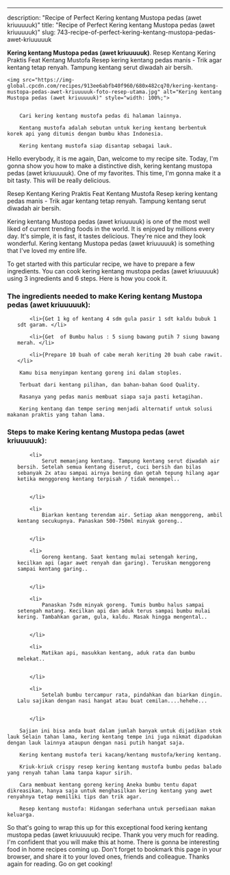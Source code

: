 ---
description: "Recipe of Perfect Kering kentang Mustopa pedas (awet kriuuuuuk)"
title: "Recipe of Perfect Kering kentang Mustopa pedas (awet kriuuuuuk)"
slug: 743-recipe-of-perfect-kering-kentang-mustopa-pedas-awet-kriuuuuuk

<p>
	<strong>Kering kentang Mustopa pedas (awet kriuuuuuk)</strong>. 
	Resep Kentang Kering Praktis Feat Kentang Mustofa Resep kering kentang pedas manis - Trik agar kentang tetap renyah. Tampung kentang serut diwadah air bersih.
</p>
<p>
	
	<img src="https://img-global.cpcdn.com/recipes/913ee6abfb40f960/680x482cq70/kering-kentang-mustopa-pedas-awet-kriuuuuuk-foto-resep-utama.jpg" alt="Kering kentang Mustopa pedas (awet kriuuuuuk)" style="width: 100%;">
	
	
		Cari kering kentang mustofa pedas di halaman lainnya.
	
		Kentang mustofa adalah sebutan untuk kering kentang berbentuk korek api yang ditumis dengan bumbu khas Indonesia.
	
		Kering kentang mustofa siap disantap sebagai lauk.
	
</p>
<p>
	Hello everybody, it is me again, Dan, welcome to my recipe site. Today, I'm gonna show you how to make a distinctive dish, kering kentang mustopa pedas (awet kriuuuuuk). One of my favorites. This time, I'm gonna make it a bit tasty. This will be really delicious.
</p>
	
<p>
	Resep Kentang Kering Praktis Feat Kentang Mustofa Resep kering kentang pedas manis - Trik agar kentang tetap renyah. Tampung kentang serut diwadah air bersih.
</p>
<p>
	Kering kentang Mustopa pedas (awet kriuuuuuk) is one of the most well liked of current trending foods in the world. It is enjoyed by millions every day. It's simple, it is fast, it tastes delicious. They're nice and they look wonderful. Kering kentang Mustopa pedas (awet kriuuuuuk) is something that I've loved my entire life.
</p>

<p>
To get started with this particular recipe, we have to prepare a few ingredients. You can cook kering kentang mustopa pedas (awet kriuuuuuk) using 3 ingredients and 6 steps. Here is how you cook it.
</p>

<h3>The ingredients needed to make Kering kentang Mustopa pedas (awet kriuuuuuk):</h3>

<ol>
	
		<li>{Get 1 kg of kentang 4 sdm gula pasir 1 sdt kaldu bubuk 1 sdt garam. </li>
	
		<li>{Get  of Bumbu halus : 5 siung bawang putih 7 siung bawang merah. </li>
	
		<li>{Prepare 10 buah of cabe merah keriting 20 buah cabe rawit. </li>
	
</ol>
<p>
	
		Kamu bisa menyimpan kentang goreng ini dalam stoples.
	
		Terbuat dari kentang pilihan, dan bahan-bahan Good Quality.
	
		Rasanya yang pedas manis membuat siapa saja pasti ketagihan.
	
		Kering kentang dan tempe sering menjadi alternatif untuk solusi makanan praktis yang tahan lama.
	
</p>

<h3>Steps to make Kering kentang Mustopa pedas (awet kriuuuuuk):</h3>

<ol>
	
		<li>
			Serut memanjang kentang. Tampung kentang serut diwadah air bersih. Setelah semua kentang diserut, cuci bersih dan bilas sebanyak 2x atau sampai airnya bening dan getah tepung hilang agar ketika menggoreng kentang terpisah / tidak menempel..
			
			
		</li>
	
		<li>
			Biarkan kentang terendam air. Setiap akan menggoreng, ambil kentang secukupnya. Panaskan 500-750ml minyak goreng..
			
			
		</li>
	
		<li>
			Goreng kentang. Saat kentang mulai setengah kering, kecilkan api (agar awet renyah dan garing). Teruskan menggoreng sampai kentang garing..
			
			
		</li>
	
		<li>
			Panaskan 7sdm minyak goreng. Tumis bumbu halus sampai setengah matang. Kecilkan api dan aduk terus sampai bumbu mulai kering. Tambahkan garam, gula, kaldu. Masak hingga mengental..
			
			
		</li>
	
		<li>
			Matikan api, masukkan kentang, aduk rata dan bumbu melekat..
			
			
		</li>
	
		<li>
			Setelah bumbu tercampur rata, pindahkan dan biarkan dingin. Lalu sajikan dengan nasi hangat atau buat cemilan....hehehe...
			
			
		</li>
	
</ol>

<p>
	
		Sajian ini bisa anda buat dalam jumlah banyak untuk dijadikan stok lauk Selain tahan lama, kering kentang tempe ini juga nikmat dipadukan dengan lauk lainnya ataupun dengan nasi putih hangat saja.
	
		Kering kentang mustofa teri kacang/kentang mustofa/kering kentang.
	
		Kriuk-kriuk crispy resep kering kentang mustofa bumbu pedas balado yang renyah tahan lama tanpa kapur sirih.
	
		Cara membuat kentang goreng kering Aneka bumbu tentu dapat dikreasikan, hanya saja untuk menghasilkan kering kentang yang awet renyahnya tetap memiliki tips dan trik agar.
	
		Resep kentang mustofa: Hidangan sederhana untuk persediaan makan keluarga.
	
</p>

<p>
	So that's going to wrap this up for this exceptional food kering kentang mustopa pedas (awet kriuuuuuk) recipe. Thank you very much for reading. I'm confident that you will make this at home. There is gonna be interesting food in home recipes coming up. Don't forget to bookmark this page in your browser, and share it to your loved ones, friends and colleague. Thanks again for reading. Go on get cooking!
</p>

